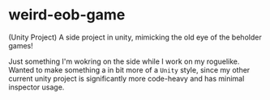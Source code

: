 # weird-eob-game
(Unity Project) A side project in unity, mimicking the old eye of the beholder games!

Just something I'm wokring on the side while I work on my roguelike. Wanted to make something a in bit more of a `Unity` style, since my other current unity project is significantly more code-heavy and has minimal inspector usage.
